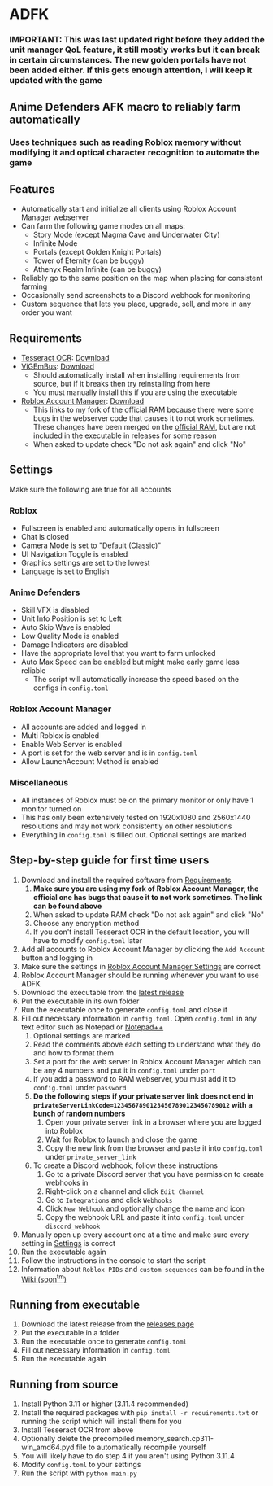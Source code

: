# ADFK

### IMPORTANT: This was last updated right before they added the unit manager QoL feature, it still mostly works but it can break in certain circumstances. The new golden portals have not been added either. If this gets enough attention, I will keep it updated with the game
## Anime Defenders AFK macro to reliably farm automatically

### Uses techniques such as reading Roblox memory without modifying it and optical character recognition to automate the game

## Features
* Automatically start and initialize all clients using Roblox Account Manager webserver
* Can farm the following game modes on all maps:
  * Story Mode (except Magma Cave and Underwater City)
  * Infinite Mode
  * Portals (except Golden Knight Portals)
  * Tower of Eternity (can be buggy)
  * Athenyx Realm Infinite (can be buggy)
* Reliably go to the same position on the map when placing for consistent farming
* Occasionally send screenshots to a Discord webhook for monitoring
* Custom sequence that lets you place, upgrade, sell, and more in any order you want

## Requirements
* [Tesseract OCR](https://github.com/tesseract-ocr/tesseract): [Download](https://github.com/UB-Mannheim/tesseract/releases/download/v5.4.0.20240606/tesseract-ocr-w64-setup-5.4.0.20240606.exe)
* [ViGEmBus](https://github.com/nefarius/ViGEmBus): [Download](https://github.com/nefarius/ViGEmBus/releases/download/v1.22.0/ViGEmBus_1.22.0_x64_x86_arm64.exe)
  * Should automatically install when installing requirements from source, but if it breaks then try reinstalling from here
  * You must manually install this if you are using the executable
* [Roblox Account Manager](https://github.com/Campionnn/Roblox-Account-Manager): [Download](https://github.com/Campionnn/Roblox-Account-Manager/releases/tag/3.6.2)
  * This links to my fork of the official RAM because there were some bugs in the webserver code that causes it to not work sometimes. These changes have been merged on the [official RAM](https://github.com/ic3w0lf22/Roblox-Account-Manager/pull/413), but are not included in the executable in releases for some reason
  * When asked to update check "Do not ask again" and click "No"

## Settings
Make sure the following are true for all accounts  
### Roblox
* Fullscreen is enabled and automatically opens in fullscreen
* Chat is closed
* Camera Mode is set to "Default (Classic)"
* UI Navigation Toggle is enabled
* Graphics settings are set to the lowest
* Language is set to English

### Anime Defenders
* Skill VFX is disabled
* Unit Info Position is set to Left
* Auto Skip Wave is enabled
* Low Quality Mode is enabled
* Damage Indicators are disabled
* Have the appropriate level that you want to farm unlocked
* Auto Max Speed can be enabled but might make early game less reliable
  * The script will automatically increase the speed based on the configs in `config.toml`

### Roblox Account Manager
* All accounts are added and logged in
* Multi Roblox is enabled
* Enable Web Server is enabled
* A port is set for the web server and is in `config.toml`
* Allow LaunchAccount Method is enabled

### Miscellaneous
* All instances of Roblox must be on the primary monitor or only have 1 monitor turned on
* This has only been extensively tested on 1920x1080 and 2560x1440 resolutions and may not work consistently on other resolutions
* Everything in `config.toml` is filled out. Optional settings are marked

## Step-by-step guide for first time users
1. Download and install the required software from [Requirements](#requirements)
   1. **Make sure you are using my fork of Roblox Account Manager, the official one has bugs that cause it to not work sometimes. The link can be found above**
   2. When asked to update RAM check "Do not ask again" and click "No"
   3. Choose any encryption method
   4. If you don't install Tesseract OCR in the default location, you will have to modify `config.toml` later
2. Add all accounts to Roblox Account Manager by clicking the `Add Account` button and logging in
3. Make sure the settings in [Roblox Account Manager Settings](#roblox-account-manager) are correct
4. Roblox Account Manager should be running whenever you want to use ADFK
5. Download the executable from the [latest release](https://github.com/Campionnn/ADFK/releases/latest)
6. Put the executable in its own folder
7. Run the executable once to generate `config.toml` and close it
8. Fill out necessary information in `config.toml`. Open `config.toml` in any text editor such as Notepad or [Notepad++](https://notepad-plus-plus.org/downloads/)
   1. Optional settings are marked
   2. Read the comments above each setting to understand what they do and how to format them
   3. Set a port for the web server in Roblox Account Manager which can be any 4 numbers and put it in `config.toml` under `port`
   4. If you add a password to RAM webserver, you must add it to `config.toml` under `password`
   5. **Do the following steps if your private server link does not end in `privateServerLinkCode=12345678901234567890123456789012` with a bunch of random numbers**
      1. Open your private server link in a browser where you are logged into Roblox
      2. Wait for Roblox to launch and close the game
      3. Copy the new link from the browser and paste it into `config.toml` under `private_server_link`
   6. To create a Discord webhook, follow these instructions
      1. Go to a private Discord server that you have permission to create webhooks in
      2. Right-click on a channel and click `Edit Channel`
      3. Go to `Integrations` and click `Webhooks`
      4. Click `New Webhook` and optionally change the name and icon
      5. Copy the webhook URL and paste it into `config.toml` under `discord_webhook`
9. Manually open up every account one at a time and make sure every setting in [Settings](#settings) is correct
10. Run the executable again
11. Follow the instructions in the console to start the script
12. Information about `Roblox PIDs` and `custom sequences` can be found in the [Wiki (soon<sup>tm</sup>)](https://github.com/Campionnn/ADFK/wiki)

## Running from executable
1. Download the latest release from the [releases page](https://github.com/Campionnn/ADFK/releases/latest)
2. Put the executable in a folder
3. Run the executable once to generate `config.toml` 
4. Fill out necessary information in `config.toml`
5. Run the executable again

## Running from source
1. Install Python 3.11 or higher (3.11.4 recommended)
2. Install the required packages with `pip install -r requirements.txt` or running the script which will install them for you
3. Install Tesseract OCR from above
4. Optionally delete the precompiled memory_search.cp311-win_amd64.pyd file to automatically recompile yourself
5. You will likely have to do step 4 if you aren't using Python 3.11.4
6. Modify `config.toml` to your settings
7. Run the script with `python main.py`